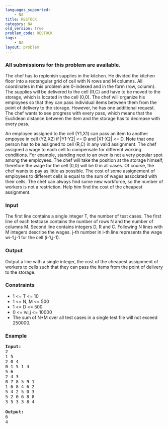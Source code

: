 ```yaml
---
languages_supported:
    - NA
title: RESTOCK
category: NA
old_version: true
problem_code: RESTOCK
tags:
    - NA
layout: problem
---
```

###  All submissions for this problem are available. 

The chef has to replenish supplies in the kitchen. He divided the kitchen floor into a rectangular grid of cell with N rows and M columns. All coordinates in this problem are 0-indexed and in the form (row, column). The supplies will be delivered to the cell (R,C) and have to be moved to the storage, which is located in the cell (0,0). The chef will organize his employees so that they can pass individual items between them from the point of delivery to the storage. However, he has one additional request. The chef wants to see progress with every pass, which means that the Euclidean distance between the item and the storage has to decrease with every pass.

An employee assigned to the cell (Y1,X1) can pass an item to another empoyee in cell (Y2,X2) if |Y1-Y2| <= D and |X1-X2| <= D. Note that one person has to be assigned to cell (R,C) in any valid assignment. The chef assigned a wage to each cell to compensate for different working conditions. For example, standing next to an oven is not a very popular spot among the employees. The chef will take the position at the storage himself, therefore the wage for the cell (0,0) will be 0 in all cases. Of course, the chef wants to pay as little as possible. The cost of some assignement of employees to different cells is equal to the sum of wages associated with their cells. The chef can always find some new workforce, so the number of workers is not a restriction. Help him find the cost of the cheapest assignment.

### Input

The first line contains a single integer T, the number of test cases. The first line of each testcase contains the number of rows N and the number of columns M. Second line contains integers D, R and C. Following N lines with M integers describe the wages. j-th number in i-th line represents the wage wi-1,j-1 for the cell (i-1,j-1).

### Output

Output a line with a single integer, the cost of the cheapest assignment of workers to cells such that they can pass the items from the point of delivery to the storage.

### Constraints

- 1 <= T <= 10
- 1 <= N, M <= 500
- 1 <= D <= 500
- 0 <= wi,j <= 10000
- The sum of N\*M over all test cases in a single test file will not exceed 250000.

### Example

<pre>
<b>Input:</b>
2
1 5
2 0 4
0 1 5 1 4
5 6
2 4 3
0 7 8 5 9 1
1 6 8 4 6 2
5 4 2 5 0 3
5 2 0 6 8 8
3 5 3 3 8 4

<b>Output:</b>
6
4
</pre>